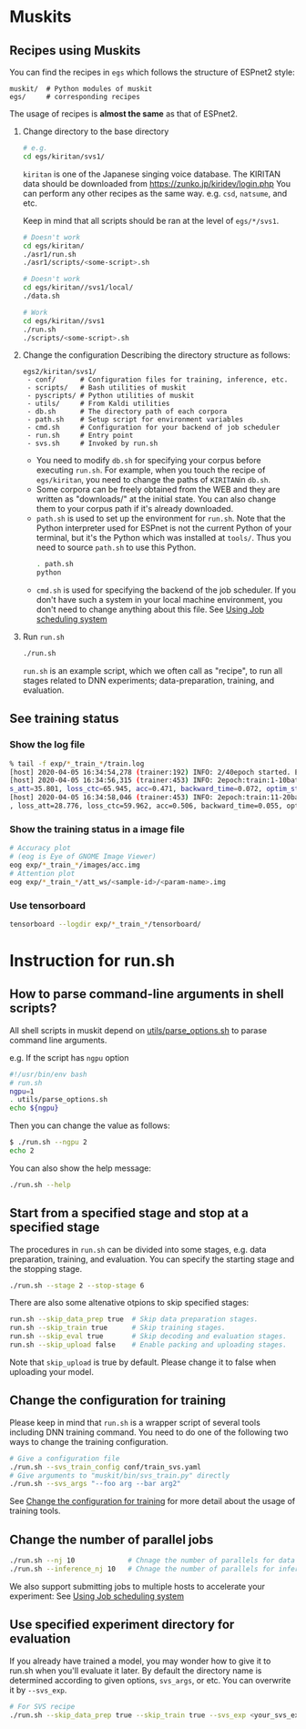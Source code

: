 # Muskits

## Recipes using Muskits

You can find the recipes in `egs` which follows the structure of ESPnet2 style:

```
muskit/  # Python modules of muskit
egs/     # corresponding recipes
```

The usage of recipes is **almost the same** as that of ESPnet2.


1. Change directory to the base directory

    ```bash
    # e.g.
    cd egs/kiritan/svs1/
    ```
    `kiritan` is one of the Japanese singing voice database. The KIRITAN data should be downloaded from https://zunko.jp/kiridev/login.php 
    You can perform any other recipes as the same way. e.g. `csd`, `natsume`, and etc.

    Keep in mind that all scripts should be ran at the level of `egs/*/svs1`.
    
    ```bash
    # Doesn't work
    cd egs/kiritan/
    ./asr1/run.sh
    ./asr1/scripts/<some-script>.sh
    
    # Doesn't work
    cd egs/kiritan//svs1/local/
    ./data.sh
    
    # Work
    cd egs/kiritan//svs1
    ./run.sh
    ./scripts/<some-script>.sh
    ```
    
1. Change the configuration
    Describing the directory structure as follows:
    
    ```
    egs2/kiritan/svs1/
     - conf/      # Configuration files for training, inference, etc.
     - scripts/   # Bash utilities of muskit
     - pyscripts/ # Python utilities of muskit
     - utils/     # From Kaldi utilities
     - db.sh      # The directory path of each corpora
     - path.sh    # Setup script for environment variables
     - cmd.sh     # Configuration for your backend of job scheduler
     - run.sh     # Entry point
     - svs.sh     # Invoked by run.sh
    ```

    - You need to modify `db.sh` for specifying your corpus before executing `run.sh`. For example, when you touch the recipe of `egs/kiritan`, you need to change the paths of `KIRITAN`in `db.sh`.
    - Some corpora can be freely obtained from the WEB and they are written as "downloads/" at the initial state. You can also change them to your corpus path if it's already downloaded.
    - `path.sh` is used to set up the environment for `run.sh`. Note that the Python interpreter used for ESPnet is not the current Python of your terminal, but it's the Python which was installed at `tools/`. Thus you need to source `path.sh` to use this Python.
        ```bash
        . path.sh
        python
        ```
    - `cmd.sh` is used for specifying the backend of the job scheduler. If you don't have such a system in your local machine environment, you don't need to change anything about this file. See [Using Job scheduling system](./parallelization.md)

1. Run `run.sh`

    ```bash
    ./run.sh
    ```

    `run.sh` is an example script, which we often call as "recipe", to run all stages related to DNN experiments; data-preparation, training, and evaluation.

## See training status

### Show the log file

```bash
% tail -f exp/*_train_*/train.log
[host] 2020-04-05 16:34:54,278 (trainer:192) INFO: 2/40epoch started. Estimated time to finish: 7 minutes and 58.63 seconds
[host] 2020-04-05 16:34:56,315 (trainer:453) INFO: 2epoch:train:1-10batch: iter_time=0.006, forward_time=0.076, loss=50.873, los
s_att=35.801, loss_ctc=65.945, acc=0.471, backward_time=0.072, optim_step_time=0.006, lr_0=1.000, train_time=0.203
[host] 2020-04-05 16:34:58,046 (trainer:453) INFO: 2epoch:train:11-20batch: iter_time=4.280e-05, forward_time=0.068, loss=44.369
, loss_att=28.776, loss_ctc=59.962, acc=0.506, backward_time=0.055, optim_step_time=0.006, lr_0=1.000, train_time=0.173
```

### Show the training status in a image file

```bash
# Accuracy plot
# (eog is Eye of GNOME Image Viewer)
eog exp/*_train_*/images/acc.img
# Attention plot
eog exp/*_train_*/att_ws/<sample-id>/<param-name>.img
```

### Use tensorboard

```sh
tensorboard --logdir exp/*_train_*/tensorboard/
```

# Instruction for run.sh
## How to parse command-line arguments in shell scripts?

All shell scripts in muskit depend on [utils/parse_options.sh](https://github.com/kaldi-asr/kaldi/blob/master/egs/wsj/s5/utils/parse_options.sh) to parase command line arguments.

e.g. If the script has `ngpu` option

```sh
#!/usr/bin/env bash
# run.sh
ngpu=1
. utils/parse_options.sh
echo ${ngpu}
```

Then you can change the value as follows:

```sh
$ ./run.sh --ngpu 2
echo 2
```

You can also show the help message:

```sh
./run.sh --help
```

## Start from a specified stage and stop at a specified stage
The procedures in `run.sh` can be divided into some stages, e.g. data preparation, training, and evaluation. You can specify the starting stage and the stopping stage.

```sh
./run.sh --stage 2 --stop-stage 6
```

There are also some altenative otpions to skip specified stages:

```sh
run.sh --skip_data_prep true  # Skip data preparation stages.
run.sh --skip_train true      # Skip training stages.
run.sh --skip_eval true       # Skip decoding and evaluation stages.
run.sh --skip_upload false    # Enable packing and uploading stages.
```

Note that `skip_upload` is true by default. Please change it to false when uploading your model.

## Change the configuration for training
Please keep in mind that `run.sh` is a wrapper script of several tools including DNN training command. 
You need to do one of the following two ways to change the training configuration. 

```sh
# Give a configuration file
./run.sh --svs_train_config conf/train_svs.yaml
# Give arguments to "muskit/bin/svs_train.py" directly
./run.sh --svs_args "--foo arg --bar arg2"
```

See [Change the configuration for training](./muskit_training_option.md) for more detail about the usage of training tools.


## Change the number of parallel jobs

```sh
./run.sh --nj 10             # Chnage the number of parallels for data preparation stages.
./run.sh --inference_nj 10   # Chnage the number of parallels for inference jobs.
```

We also support submitting jobs to multiple hosts to accelerate your experiment: See [Using Job scheduling system](./parallelization.md)


## Use specified experiment directory for evaluation

If you already have trained a model, you may wonder how to give it to run.sh when you'll evaluate it later.
By default the directory name is determined according to given options, `svs_args`, or etc.
You can overwrite it by `--svs_exp`.

```sh
# For SVS recipe
./run.sh --skip_data_prep true --skip_train true --svs_exp <your_svs_exp_directory>
```

